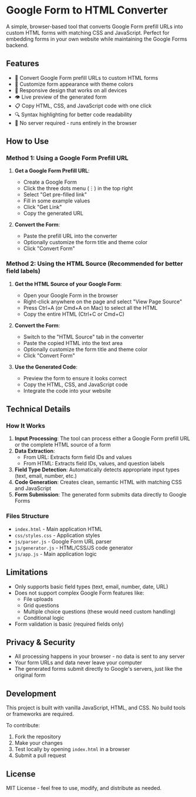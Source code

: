 # Google Form to HTML Converter

A simple, browser-based tool that converts Google Form prefill URLs into custom HTML forms with matching CSS and JavaScript. Perfect for embedding forms in your own website while maintaining the Google Forms backend.

## Features

- 🔄 Convert Google Form prefill URLs to custom HTML forms
- 🎨 Customize form appearance with theme colors
- 📱 Responsive design that works on all devices
- 👁️ Live preview of the generated form
- 📋 Copy HTML, CSS, and JavaScript code with one click
- 🔍 Syntax highlighting for better code readability
- 🚀 No server required - runs entirely in the browser

## How to Use

### Method 1: Using a Google Form Prefill URL

1. **Get a Google Form Prefill URL**:
   - Create a Google Form
   - Click the three dots menu (⋮) in the top right
   - Select "Get pre-filled link"
   - Fill in some example values
   - Click "Get Link"
   - Copy the generated URL

2. **Convert the Form**:
   - Paste the prefill URL into the converter
   - Optionally customize the form title and theme color
   - Click "Convert Form"

### Method 2: Using the HTML Source (Recommended for better field labels)

1. **Get the HTML Source of your Google Form**:
   - Open your Google Form in the browser
   - Right-click anywhere on the page and select "View Page Source"
   - Press Ctrl+A (or Cmd+A on Mac) to select all the HTML
   - Copy the entire HTML (Ctrl+C or Cmd+C)

2. **Convert the Form**:
   - Switch to the "HTML Source" tab in the converter
   - Paste the copied HTML into the text area
   - Optionally customize the form title and theme color
   - Click "Convert Form"

3. **Use the Generated Code**:
   - Preview the form to ensure it looks correct
   - Copy the HTML, CSS, and JavaScript code
   - Integrate the code into your website

## Technical Details

### How It Works

1. **Input Processing**: The tool can process either a Google Form prefill URL or the complete HTML source of a form
2. **Data Extraction**: 
   - From URL: Extracts form field IDs and values
   - From HTML: Extracts field IDs, values, and question labels
3. **Field Type Detection**: Automatically detects appropriate input types (text, email, number, etc.)
4. **Code Generation**: Creates clean, semantic HTML with matching CSS and JavaScript
5. **Form Submission**: The generated form submits data directly to Google Forms

### Files Structure

- `index.html` - Main application HTML
- `css/styles.css` - Application styles
- `js/parser.js` - Google Form URL parser
- `js/generator.js` - HTML/CSS/JS code generator
- `js/app.js` - Main application logic

## Limitations

- Only supports basic field types (text, email, number, date, URL)
- Does not support complex Google Form features like:
  - File uploads
  - Grid questions
  - Multiple choice questions (these would need custom handling)
  - Conditional logic
- Form validation is basic (required fields only)

## Privacy & Security

- All processing happens in your browser - no data is sent to any server
- Your form URLs and data never leave your computer
- The generated forms submit directly to Google's servers, just like the original form

## Development

This project is built with vanilla JavaScript, HTML, and CSS. No build tools or frameworks are required.

To contribute:

1. Fork the repository
2. Make your changes
3. Test locally by opening `index.html` in a browser
4. Submit a pull request

## License

MIT License - feel free to use, modify, and distribute as needed.
